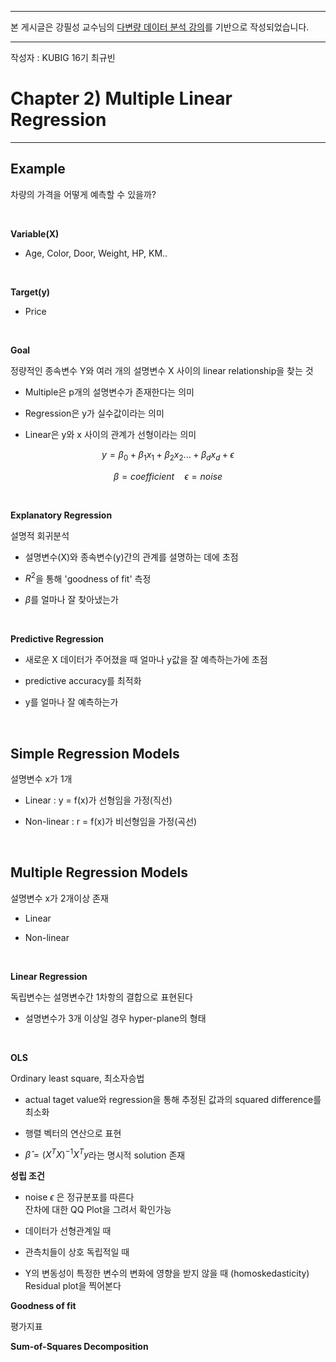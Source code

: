 
---

본 게시글은 강필성 교수님의 [다변량 데이터 분석 강의](https://www.youtube.com/watch?v=o9uEVxzFeR0&list=PLetSlH8YjIfWKLpMp-r6enJvnk6L93wz2&index=1)를 기반으로 작성되었습니다.

---

작성자 : KUBIG 16기 최규빈

# Chapter 2) Multiple Linear Regression
---

## Example

차량의 가격을 어떻게 예측할 수 있을까?

<br/>

**Variable(X)**

* Age, Color, Door, Weight, HP, KM..

<br/>

**Target(y)**

* Price

<br/>

**Goal**

정량적인 종속변수 Y와 여러 개의 설명변수 X 사이의 linear relationship을 찾는 것

* Multiple은 p개의 설명변수가 존재한다는 의미

* Regression은 y가 실수값이라는 의미

* Linear은 y와 x 사이의 관계가 선형이라는 의미

$$ y = \beta_0 + \beta_1x_1 + \beta_2x_2 ... + \beta_dx_d + \epsilon $$

$$ \beta = coefficient \quad \epsilon = noise$$

<br/>

**Explanatory Regression**

설명적 회귀분석

* 설명변수(X)와 종속변수(y)간의 관계를 설명하는 데에 초점

* $R^2$을 통해 'goodness of fit' 측정

* $\beta$를 얼마나 잘 찾아냈는가

<br/>

**Predictive Regression**

* 새로운 X 데이터가 주어졌을 때 얼마나 y값을 잘 예측하는가에 초점

* predictive accuracy를 최적화

* y를 얼마나 잘 예측하는가

<br/>

## Simple Regression Models

설명변수 x가 1개

* Linear : y = f(x)가 선형임을 가정(직선)

* Non-linear : r = f(x)가 비선형임을 가정(곡선)

<br/>

## Multiple Regression Models

설명변수 x가 2개이상 존재

* Linear

* Non-linear

<br/>

**Linear Regression**

독립변수는 설명변수간 1차항의 결합으로 표현된다

* 설명변수가 3개 이상일 경우 hyper-plane의 형태

<br/>

**OLS**

Ordinary least square, 최소자승법

* actual taget value와 regression을 통해 추정된 값과의 squared difference를 최소화

* 행렬 벡터의 연산으로 표현

* $\hat{\beta} = (X^TX)^{-1}X^Ty$라는 명시적 solution 존재

**성립 조건**

* noise $\epsilon$ 은 정규분포를 따른다<br/>잔차에 대한 QQ Plot을 그려서 확인가능

* 데이터가 선형관계일 때

* 관측치들이 상호 독립적일 때

* Y의 변동성이 특정한 변수의 변화에 영향을 받지 않을 때 (homoskedasticity)<br/>Residual plot을 찍어본다

**Goodness of fit**

평가지표

**Sum-of-Squares Decomposition**







